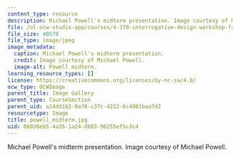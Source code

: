 ```yaml
---
content_type: resource
description: Michael Powell's midterm presentation. Image courtesy of Michael Powell.
file: /ol-ocw-studio-app/courses/4-370-interrogative-design-workshop-fall-2005/0b036eb54a351a24db0390255ef5c3c4_powell_midterm.jpg
file_size: 40578
file_type: image/jpeg
image_metadata:
  caption: Michael Powell's midterm presentation.
  credit: Image courtesy of Michael Powell.
  image-alt: Powell midterm.
learning_resource_types: []
license: https://creativecommons.org/licenses/by-nc-sa/4.0/
ocw_type: OCWImage
parent_title: Image Gallery
parent_type: CourseSection
parent_uid: a14dd162-9a70-c37c-4252-6c4081baa7d2
resourcetype: Image
title: powell_midterm.jpg
uid: 0b036eb5-4a35-1a24-db03-90255ef5c3c4
---
```

Michael Powell's midterm presentation. Image courtesy of Michael Powell.